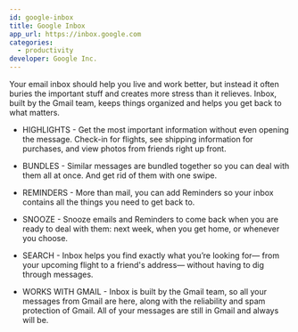 ```yaml
---
id: google-inbox
title: Google Inbox
app_url: https://inbox.google.com
categories:
  - productivity
developer: Google Inc.
---
```

Your email inbox should help you live and work better, but instead it often buries the important stuff and creates more stress than it relieves. Inbox, built by the Gmail team, keeps things organized and helps you get back to what matters.

* HIGHLIGHTS - Get the most important information without even opening the message. Check-in for flights, see shipping information for purchases, and view photos from friends right up front.

* BUNDLES - Similar messages are bundled together so you can deal with them all at once. And get rid of them with one swipe.

* REMINDERS - More than mail, you can add Reminders so your inbox contains all the things you need to get back to.

* SNOOZE - Snooze emails and Reminders to come back when you are ready to deal with them: next week, when you get home, or whenever you choose.

* SEARCH - Inbox helps you find exactly what you’re looking for— from your upcoming flight to a friend's address— without having to dig through messages.

* WORKS WITH GMAIL - Inbox is built by the Gmail team, so all your messages from Gmail are here, along with the reliability and spam protection of Gmail. All of your messages are still in Gmail and always will be.
